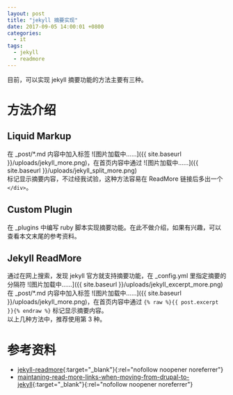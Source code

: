 ```yaml
---
layout: post
title: "jekyll 摘要实现"
date: 2017-09-05 14:00:01 +0800
categories:
  - it
tags:
  - jekyll
  - readmore
---
```


目前，可以实现 jekyll 摘要功能的方法主要有三种。 
 
# 方法介绍
## Liquid Markup  
在 _post/*.md 内容中加入标签 ![图片加载中......]({{ site.baseurl }}/uploads/jekyll_more.png)，在首页内容中通过
![图片加载中......]({{ site.baseurl }}/uploads/jekyll_split_more.png)  
标记显示摘要内容，不过经我试验，这种方法容易在 ReadMore 链接后多出一个 `</div>`。
  
## Custom Plugin  
在 _plugins 中编写 ruby 脚本实现摘要功能。在此不做介绍，如果有兴趣，可以查看本文末尾的参考资料。  
<!-- more -->

## Jekyll ReadMore  
通过在网上搜索，发现 jekyll 官方就支持摘要功能，在 _config.yml 里指定摘要的分隔符 ![图片加载中......]({{ site.baseurl }}/uploads/jekyll_excerpt_more.png)  在 _post/*.md 内容中加入标签 ![图片加载中......]({{ site.baseurl }}/uploads/jekyll_more.png)，在首页内容中通过 `{% raw %}{{ post.excerpt }}{% endraw %}` 标记显示摘要内容。  
以上几种方法中，推荐使用第 3 种。

# 参考资料  
- [jekyll-readmore](http://www.cnblogs.com/coderzh/p/jekyll-readmore.html){:target="_blank"}{:rel="nofollow noopener noreferrer"}  
- [maintaning-read-more-links-when-moving-from-drupal-to-jekyll](http://danishmujeeb.com/blog/2012/07/maintaning-read-more-links-when-moving-from-drupal-to-jekyll/){:target="_blank"}{:rel="nofollow noopener noreferrer"}  
